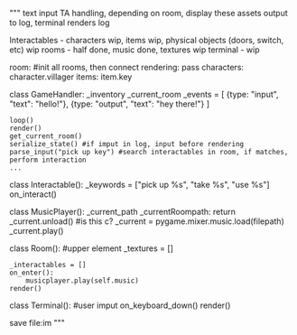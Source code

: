 """
text input
TA handling, depending on room, display these assets
output to log, terminal renders log

Interactables - characters wip, items wip, physical objects (doors, switch, etc) wip
rooms - half done, music done, textures wip
terminal - wip

room: #init all rooms, then connect
    rendering:
        pass
    characters:
        character.villager
    items:
        item.key

class GameHandler:
    _inventory
    _current_room
    _events = [
        {type: "input", "text": "hello!"},
        {type: "output", "text": "hey there!"}
    ]
    
    loop()
    render()
    get_current_room()
    serialize_state() #if imput in log, input before rendering
    parse_input("pick up key") #search interactables in room, if matches, perform interaction
    ...

class Interactable():
    _keywords = ["pick up %s", "take %s", "use %s"]
    on_interact()

class MusicPlayer():
    _current_path
    _currentRoompath:
            return
        _current.unload() #is this c?
        _current = pygame.mixer.music.load(filepath)
        _current.play()


class Room(): #upper element
    _textures = []

    _interactables = []
    on_enter():
        musicplayer.play(self.music)
    render()

class Terminal(): #user imput
    on_keyboard_down()
    render()


save file:im
"""